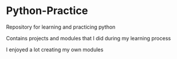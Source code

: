 # Python-Practice
Repository for learning and practicing python

Contains projects and modules that I did during my learning process

I enjoyed a lot creating my own modules
